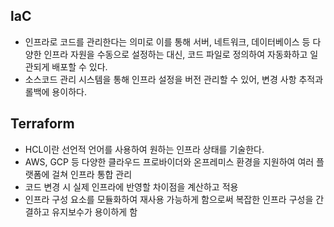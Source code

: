 ## laC
- 인프라로 코드를 관리한다는 의미로 이를 통해 서버, 네트워크, 데이터베이스 등 다양한 인프라 자원을 수동으로 설정하는 대신, 코드 파일로 정의하여 자동화하고 일관되게 배포할 수 있다.
- 소스코드 관리 시스템을 통해 인프라 설정을 버전 관리할 수 있어, 변경 사항 추적과 롤백에 용이하다.

## Terraform
- HCL이란 선언적 언어를 사용하여 원하는 인프라 상태를 기술한다.
- AWS, GCP 등 다양한 클라우드 프로바이더와 온프레미스 환경을 지원하여 여러 플랫폼에 걸쳐 인프라 통합 관리
- 코드 변경 시 실제 인프라에 반영할 차이점을 계산하고 적용
- 인프라 구성 요소를 모듈화하여 재사용 가능하게 함으로써 복잡한 인프라 구성을 간결하고 유지보수가 용이하게 함